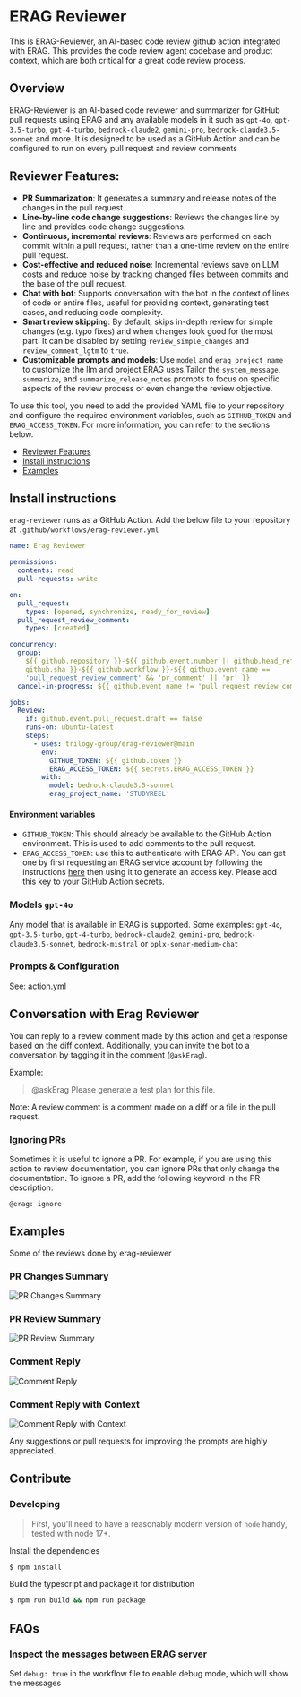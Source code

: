 # ERAG Reviewer

This is ERAG-Reviewer, an AI-based code review github action integrated with ERAG. This provides the code review agent codebase and product context, which are both critical for a great code review process.

## Overview

ERAG-Reviewer is an AI-based code reviewer and summarizer for
GitHub pull requests using ERAG and any available models in it such as `gpt-4o`, `gpt-3.5-turbo`, `gpt-4-turbo`, `bedrock-claude2`, `gemini-pro`, 
`bedrock-claude3.5-sonnet` and more.
It is designed to be used as a GitHub Action and can be configured to run on every pull request and review comments

## Reviewer Features:

- **PR Summarization**: It generates a summary and release notes of the changes
  in the pull request.
- **Line-by-line code change suggestions**: Reviews the changes line by line and
  provides code change suggestions.
- **Continuous, incremental reviews**: Reviews are performed on each commit
  within a pull request, rather than a one-time review on the entire pull
  request.
- **Cost-effective and reduced noise**: Incremental reviews save on LLM costs
  and reduce noise by tracking changed files between commits and the base of the
  pull request.
- **Chat with bot**: Supports conversation with the bot in the context of lines
  of code or entire files, useful for providing context, generating test cases,
  and reducing code complexity.
- **Smart review skipping**: By default, skips in-depth review for simple
  changes (e.g. typo fixes) and when changes look good for the most part. It can
  be disabled by setting `review_simple_changes` and `review_comment_lgtm` to
  `true`.
- **Customizable prompts and models**: Use `model` and `erag_project_name` to 
  customize the llm and project ERAG uses.Tailor the `system_message`, `summarize`, 
  and `summarize_release_notes` prompts to focus on specific aspects of the review
  process or even change the review objective.

To use this tool, you need to add the provided YAML file to your repository and
configure the required environment variables, such as `GITHUB_TOKEN` and
`ERAG_ACCESS_TOKEN`. For more information, you can refer to the sections below.

- [Reviewer Features](#reviewer-features)
- [Install instructions](#install-instructions)
- [Examples](#examples)

## Install instructions

`erag-reviewer` runs as a GitHub Action. Add the below file to your repository
at `.github/workflows/erag-reviewer.yml`

```yaml
name: Erag Reviewer

permissions:
  contents: read
  pull-requests: write

on:
  pull_request:
    types: [opened, synchronize, ready_for_review]
  pull_request_review_comment:
    types: [created]

concurrency:
  group:
    ${{ github.repository }}-${{ github.event.number || github.head_ref ||
    github.sha }}-${{ github.workflow }}-${{ github.event_name ==
    'pull_request_review_comment' && 'pr_comment' || 'pr' }}
  cancel-in-progress: ${{ github.event_name != 'pull_request_review_comment' }}

jobs:
  Review:
    if: github.event.pull_request.draft == false
    runs-on: ubuntu-latest
    steps:
      - uses: trilogy-group/erag-reviewer@main
        env:
          GITHUB_TOKEN: ${{ github.token }}
          ERAG_ACCESS_TOKEN: ${{ secrets.ERAG_ACCESS_TOKEN }}
        with:
          model: bedrock-claude3.5-sonnet
          erag_project_name: 'STUDYREEL'

```

#### Environment variables

- `GITHUB_TOKEN`: This should already be available to the GitHub Action
  environment. This is used to add comments to the pull request.
- `ERAG_ACCESS_TOKEN`: use this to authenticate with ERAG API. You can get one
  by first requesting an ERAG service account by following the instructions 
  [here](https://erag.trilogy.com/docs/guides/obtaining-an-access-token/)
  then using it to generate an access key. Please add this key to your GitHub Action 
  secrets.

### Models `gpt-4o`

Any model that is available in ERAG is supported. Some examples:
`gpt-4o`, `gpt-3.5-turbo`, `gpt-4-turbo`, `bedrock-claude2`, `gemini-pro`, `bedrock-claude3.5-sonnet`, `bedrock-mistral` or `pplx-sonar-medium-chat`

### Prompts & Configuration

See: [action.yml](./action.yml)

## Conversation with Erag Reviewer

You can reply to a review comment made by this action and get a response based
on the diff context. Additionally, you can invite the bot to a conversation by
tagging it in the comment (`@askErag`).

Example:

> @askErag Please generate a test plan for this file.

Note: A review comment is a comment made on a diff or a file in the pull
request.

### Ignoring PRs

Sometimes it is useful to ignore a PR. For example, if you are using this action
to review documentation, you can ignore PRs that only change the documentation.
To ignore a PR, add the following keyword in the PR description:

```text
@erag: ignore
```

## Examples

Some of the reviews done by erag-reviewer

### PR Changes Summary
![PR Changes Summary](./docs/images/erag-changes-summary.png)

### PR Review Summary
![PR Review Summary](./docs/images/erag-review-summary.png)

### Comment Reply
![Comment Reply](./docs/images/erag-comment-reply.png)

### Comment Reply with Context
![Comment Reply with Context](./docs/images/erag-review-comment-with-sr-context.png)

Any suggestions or pull requests for improving the prompts are highly
appreciated.

## Contribute

### Developing

> First, you'll need to have a reasonably modern version of `node` handy, tested
> with node 17+.

Install the dependencies

```bash
$ npm install
```

Build the typescript and package it for distribution

```bash
$ npm run build && npm run package
```

## FAQs

### Inspect the messages between ERAG server

Set `debug: true` in the workflow file to enable debug mode, which will show the
messages
